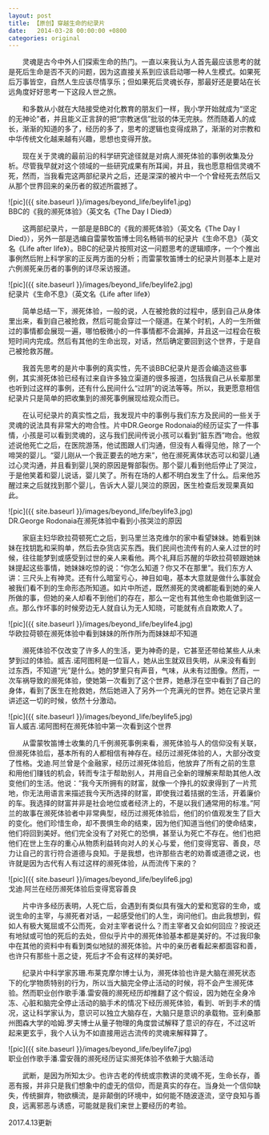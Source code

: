 ```yaml
---
layout: post
title: 【原创】穿越生命的纪录片
date:   2014-03-28 00:00:00 +0800
categories: original
---
```

　　灵魂是古今中外人们探索生命的热门。一直以来我认为人首先最应该思考的就是死后生命是否不灭的问题，因为这直接关系到应该启动哪一种人生模式。如果死后万事皆空，自然人生应该尽情享乐；但如果死后灵魂长存，那最好还是要站在长远角度好好思考一下这段人世之旅。

　　和多数从小就在大陆接受绝对化教育的朋友们一样，我小学开始就成为“坚定的无神论”者，并且能义正言辞的把“宗教迷信”批驳的体无完肤。然而随着人的成长，渐渐的知道的多了，经历的多了，思考的逻辑也变得成熟了，渐渐的对宗教和中华传统文化越来越有兴趣，思想也变得开放。

　　现在关于灵魂的最前沿的科学研究途径就是对病人濒死体验的事例收集及分析。尽管我早就对这个领域的一些研究成果有所耳闻，并且，我也愿意相信灵魂不死，然而，当我看完这两部纪录片之后，还是深深的被片中一个个曾经死去然后又从那个世界回来的亲历者的叙述所震撼了。

![pic]({{ site.baseurl }}/images/beyond_life/beylife1.jpg)<br>
BBC的《我的濒死体验》（英文名《The Day I Died》）

　　这两部纪录片，一部是是BBC的《我的濒死体验》（英文名《The Day I Died》），另外一部是选编自雷蒙牧笛博士同名畅销书的纪录片《生命不息》（英文名《Life after life》）。BBC的纪录片按照对这一问题思考的逻辑顺序，一个个推出事例然后附上科学家的正反两方面的分析；而雷蒙牧笛博士的纪录片则基本上是对六例濒死亲历者的事例的详尽采访报道。

![pic]({{ site.baseurl }}/images/beyond_life/beylife2.jpg)<br>
纪录片《生命不息》（英文名《Life after life》）

　　简单总结一下，濒死体验，一般的说，人在被抢救的过程中，感到自己从身体里出来，看到自己被抢救，然后可能会穿过一个隧道。在某个时机，人的一生所做过的事情都会展现一遍，哪怕极微小的一件事情都不会漏掉，并且这一过程会在极短时间内完成。然后有其他的生命出现，对话，然后确定要回到这个世界，于是自己被抢救苏醒。

　　我首先思考的是片中事例的真实性，先不谈BBC纪录片是否会编造这些事例，其实濒死体验已经有过来自许多独立渠道的很多报道，包括我自己从长辈那里也听到过这样的事例，还有什么民间什么“过阴”的说法等等。所以，我更愿意相信纪录片只是简单的把收集到的濒死事例展现给观众而已。

　　在认可纪录片的真实性之后，我发现片中的事例与我们东方及民间的一些关于灵魂的说法具有非常大的吻合性。片中DR.George Rodonaia的经历证实了一件事情，小孩是可以看到灵魂的，这与我们民间传说小孩可以看到“脏东西”吻合。他叙述说他死亡之后，在医院游荡，他试图跟人们沟通，但没有人看得见他，除了一个啼哭的婴儿。“婴儿刚从一个我正要去的地方来”，他在濒死离体状态可以和婴儿通过心灵沟通，并且看到婴儿哭的原因是臀部裂伤。那个婴儿看到他后停止了哭泣，于是他笑着和婴儿说话，婴儿笑了。所有在场的人都不明白发生了什么。后来他苏醒过来之后就找到那个婴儿，告诉大人婴儿哭泣的原因，医生检查后发现果真如此。

![pic]({{ site.baseurl }}/images/beyond_life/beylife3.jpg)<br>
DR.George Rodonaia在濒死体验中看到小孩哭泣的原因

　　家庭主妇华欧拉荷顿死亡之后，到马里兰洛克维尔的家中看望妹妹。她看到妹妹在找钥匙和采购单，然后去杂货店买东西。我们民间也流传有的人亲人过世的时候，往往能梦到或感受到过世的亲人来看他。两个礼拜后苏醒的华欧拉荷顿跟她妹妹提起这些事情，她妹妹吃惊的说：“你怎么知道？你又不在那里”。我们东方人讲：三尺头上有神灵。还有什么暗室亏心，神目如电，基本大意就是做什么事就会被我们看不到的生命形态所知道。如片中所述，既然濒死的灵魂都能看到她的亲人所做的事，但她的亲人却看不到他们的存在，那么一定也有其他生命也能做到这一点。那么作坏事的时候旁边无人就自认为无人知晓，可能就有点自欺欺人了。

![pic]({{ site.baseurl }}/images/beyond_life/beylife4.jpg)<br>
华欧拉荷顿在濒死体验中看到妹妹的所作所为而妹妹却不知道

　　濒死体验不仅改变了许多人的生活，更为神奇的是，它甚至还带给某些人从未梦到过的体验。威吉.诺阿图柯是一位盲人，她从出生就双目失明，从来没有看到过东西，不知道“光”是什么。她的梦里只有声音，气味，从未有过图像。然而，一次车祸导致的濒死体验，使她第一次看到了这个世界，她悬浮在空中看到了自己的身体，看到了医生在抢救她，然后她进入了另外一个充满光的世界。她在记录片里讲述这一切的时候，依然十分激动。

![pic]({{ site.baseurl }}/images/beyond_life/beylife5.jpg)<br>
盲人威吉.诺阿图柯在濒死体验中第一次看到这个世界

　　从雷蒙牧笛博士收集的几千例濒死事例来看，濒死体验与人的信仰没有关联，但濒死体验后，基本所有的人都相信有神存在。经历过濒死体验的人，大部分改变了性格。戈迪.阿兰曾是个金融家，经历过濒死体验后，他放弃了所有之前的生意和用他们赚钱的机会，转而专注于帮助别人，并用自己全新的理解来帮助其他人改变他们的生活。他说：“我今天所拥有的财富，就像一个挣扎的奴隶得到了一片荒地，你无法用语言来描述我今天所选择的财富，即使我过着拮据的生活，开着廉价的车。我选择的财富并非是社会地位或者经济上的，不是以我们通常用的标准。”阿兰的故事在濒死体验者中非常典型，经历过濒死体验后，他们的价值观发生了巨大的变化。他们珍惜生命，却不畏惧生命的结束，因为他们知道当他们的使命结束，他们将回到美好。他们完全没有了对死亡的恐惧，甚至认为死亡不存在。他们也把他们在世上生存的重心从物质利益转向对人的关心与爱，他们变得宽容、善良，尽力让自己的言行符合道德与良知。于是我想，也许那些古老的劝善或道德之说，也许就是因为古代有人有过这样的濒死体验，从而流传下来的？

![pic]({{ site.baseurl }}/images/beyond_life/beylife6.jpg)<br>
戈迪.阿兰在经历濒死体验后变得宽容善良

　　片中许多经历表明，人死亡后，会遇到有类似具有强大的爱和宽容的生命，或说生命的主宰，与濒死者对话，一起感受他们的人生，询问他们。由此我想到，假如人有极大冤屈或不公而死，会对主宰者说什么？而主宰者又会如何回应？按说还有地狱或可怕的死后的去处，但似乎片中的濒死体验基本都是美好的。不过我印象中在其他的资料中有看到类似地狱的濒死体验。片中的亲历者看起来都面容和善，也许只有那些十恶之徒，死后才不会有这样的美好吧。

　　纪录片中科学家苏珊.布莱克摩尔博士认为，濒死体验也许是大脑在濒死状态下的化学物质特别的行为，所以当大脑完全停止活动的时候，将不会产生濒死体验。然而职业创作歌手潘.雷安薇的濒死经历却推翻了这个假设，因为她在全身冷冻、心脏和脑完全停止活动的脑手术的情况下经历濒死体验，看到、听到手术的情况，这让科学家认为，意识可以独立大脑存在，大脑只是意识的承载物。亚利桑那州图森大学的哈姆.罗夫博士从量子物理的角度尝试解释了意识的存在，不过这听起来更玄乎，我个人认为不如直接用远古流传的灵魂来解释算了。

![pic]({{ site.baseurl }}/images/beyond_life/beylife7.jpg)<br>
职业创作歌手潘.雷安薇的濒死经历证实濒死体验不依赖于大脑活动

　　武断，是因为所知太少。也许古老的传统或宗教讲的灵魂不死，生命长存，善恶有报，并非只是我们想象中的虚无的信仰，而是真实的存在。当身处一个信仰缺失，传统摒弃，物欲横流，是非颠倒的环境中，如何能不随波逐流，坚守良知与善良，远离邪恶与诱惑，可能就是我们来世上要经历的考验。

2017.4.13更新
